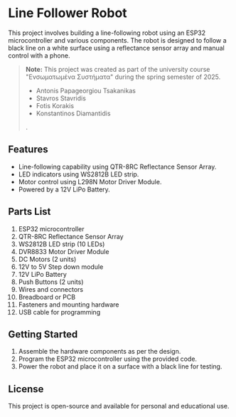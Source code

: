 # Line Follower Robot

This project involves building a line-following robot using an ESP32 microcontroller and various components. The robot is designed to follow a black line on a white surface using a reflectance sensor array and manual control with a phone.

> **Note:**  This project was created as part of the university course "Ενσωματωμένα Συστήματα" during the spring semester of 2025.  
>- Antonis Papageorgiou Tsakanikas
>- Stavros Stavridis
>- Fotis Korakis
>- Konstantinos Diamantidis
>
> .


## Features
- Line-following capability using QTR-8RC Reflectance Sensor Array.
- LED indicators using WS2812B LED strip.
- Motor control using L298N Motor Driver Module.
- Powered by a 12V LiPo Battery.

## Parts List
1. ESP32 microcontroller  
2. QTR-8RC Reflectance Sensor Array  
3. WS2812B LED strip (10 LEDs)  
4. DVR8833 Motor Driver Module  
5. DC Motors (2 units)  
6. 12V to 5V Step down module
7. 12V LiPo Battery  
8. Push Buttons (2 units)  
9. Wires and connectors  
10. Breadboard or PCB  
11. Fasteners and mounting hardware  
12. USB cable for programming  

## Getting Started
1. Assemble the hardware components as per the design.
2. Program the ESP32 microcontroller using the provided code.
3. Power the robot and place it on a surface with a black line for testing.

## License
This project is open-source and available for personal and educational use.
